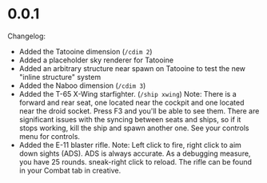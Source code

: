 # 0.0.1
Changelog:
* Added the Tatooine dimension (`/cdim 2`)
* Added a placeholder sky renderer for Tatooine
* Added an arbitrary structure near spawn on Tatooine to test the new "inline structure" system
* Added the Naboo dimension (`/cdim 3`)
* Added the T-65 X-Wing starfighter. (`/ship xwing`) Note: There is a forward and rear seat, one located near the cockpit and one located near the droid socket. Press F3 and you'll be able to see them. There are significant issues with the syncing between seats and ships, so if it stops working, kill the ship and spawn another one. See your controls menu for controls.
* Added the E-11 blaster rifle. Note: Left click to fire, right click to aim down sights (ADS). ADS is always accurate. As a debugging measure, you have 25 rounds. sneak-right click to reload. The rifle can be found in your Combat tab in creative.
